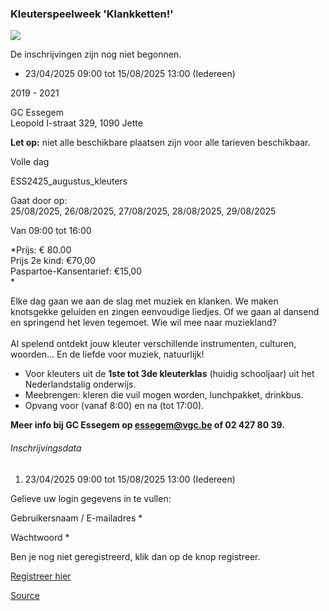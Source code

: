 ### Kleuterspeelweek 'Klankketten!'

![](https://s3-eu-west-1.amazonaws.com/os-kwdo/prod/vgc/images/activity/67c860270ef37_Klankketten.jpg)

De inschrijvingen zijn nog niet begonnen.

* 23/04/2025 09:00 tot 15/08/2025 13:00 (Iedereen)

2019 - 2021

GC Essegem  
Leopold I-straat 329, 1090 Jette

**Let op:** niet alle beschikbare plaatsen zijn voor alle tarieven beschikbaar.

Volle dag

ESS2425_augustus_kleuters

Gaat door op:  
25/08/2025, 26/08/2025, 27/08/2025, 28/08/2025, 29/08/2025

Van 09:00 tot 16:00

*Prijs: € 80.00  
Prijs 2e kind: €70,00  
Paspartoe-Kansentarief: €15,00  
*

Elke dag gaan we aan de slag met muziek en klanken. We maken knotsgekke geluiden en zingen eenvoudige liedjes. Of we gaan al dansend en springend het leven tegemoet. Wie wil mee naar muziekland?  
<br/>Al spelend ontdekt jouw kleuter verschillende instrumenten, culturen, woorden... En de liefde voor muziek, natuurlijk!  

* Voor kleuters uit de **1ste tot 3de kleuterklas** (huidig schooljaar) uit het Nederlandstalig onderwijs.
* Meebrengen: kleren die vuil mogen worden, lunchpakket, drinkbus.
* Opvang voor (vanaf 8:00) en na (tot 17:00).

**Meer info bij GC Essegem op essegem@vgc.be of 02 427 80 39.**

###### Inschrijvingsdata

1.  23/04/2025 09:00 tot 15/08/2025 13:00 (Iedereen)

Gelieve uw login gegevens in te vullen:

Gebruikersnaam / E-mailadres \* 

Wachtwoord \* 

  

Ben je nog niet geregistreerd, klik dan op de knop registreer.

[Registreer hier](/registration)

[Source](https://tickets.vgc.be/activity/subscribe/ESS2425_augustus_kleuters)